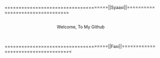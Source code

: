 =====================================||Syaaxi||=================================
<br>
<br>
<p align="center">Welcome, To My Github</p>
<br>
<br>
=====================================||Faxi||===================================<
